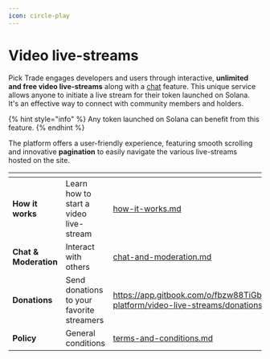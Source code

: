 ```yaml
---
icon: circle-play
---
```


# Video live-streams

Pick Trade engages developers and users through interactive, **unlimited and free video live-streams** along with a [chat](chat-and-moderation.md) feature. This unique service allows anyone to initiate a live stream for their token launched on Solana. It's an effective way to connect with community members and holders.

{% hint style="info" %}
Any token launched on Solana can benefit from this feature.
{% endhint %}

The platform offers a user-friendly experience, featuring smooth scrolling and innovative **pagination** to easily navigate the various live-streams hosted on the site.

<table data-card-size="large" data-view="cards"><thead><tr><th></th><th></th><th data-hidden data-card-target data-type="content-ref"></th></tr></thead><tbody><tr><td><strong>How it works</strong></td><td>Learn how to start a video live-stream</td><td><a href="how-it-works.md">how-it-works.md</a></td></tr><tr><td><strong>Chat &#x26; Moderation</strong></td><td>Interact with others</td><td><a href="chat-and-moderation.md">chat-and-moderation.md</a></td></tr><tr><td><strong>Donations</strong></td><td>Send donations to your favorite streamers</td><td><a href="https://app.gitbook.com/o/fbzw88TiGbt9JjI71hLG/s/1qi0P2CYqb07w0SGAGHL/~/changes/88/the-platform/video-live-streams/donations">https://app.gitbook.com/o/fbzw88TiGbt9JjI71hLG/s/1qi0P2CYqb07w0SGAGHL/~/changes/88/the-platform/video-live-streams/donations</a></td></tr><tr><td><strong>Policy</strong></td><td>General conditions</td><td><a href="terms-and-conditions.md">terms-and-conditions.md</a></td></tr></tbody></table>

